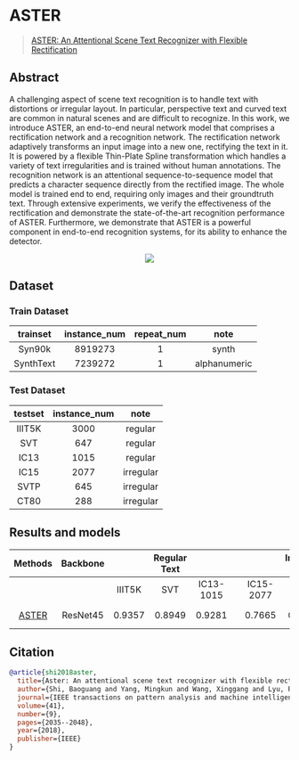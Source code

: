 # ASTER

> [ASTER: An Attentional Scene Text Recognizer with Flexible Rectification](https://ieeexplore.ieee.org/abstract/document/8395027/)

<!-- [ALGORITHM] -->

## Abstract

A challenging aspect of scene text recognition is to handle text with distortions or irregular layout. In particular, perspective text and curved text are common in natural scenes and are difficult to recognize. In this work, we introduce ASTER, an end-to-end neural network model that comprises a rectification network and a recognition network. The rectification network adaptively transforms an input image into a new one, rectifying the text in it. It is powered by a flexible Thin-Plate Spline transformation which handles a variety of text irregularities and is trained without human annotations. The recognition network is an attentional sequence-to-sequence model that predicts a character sequence directly from the rectified image. The whole model is trained end to end, requiring only images and their groundtruth text. Through extensive experiments, we verify the effectiveness of the rectification and demonstrate the state-of-the-art recognition performance of ASTER. Furthermore, we demonstrate that ASTER is a powerful component in end-to-end recognition systems, for its ability to enhance the detector.

<div align=center>
<img src="https://user-images.githubusercontent.com/65173622/207841597-fcd596cf-20eb-42db-9108-21e586dd9109.png"/>
</div>

## Dataset

### Train Dataset

| trainset  | instance_num | repeat_num |     note     |
| :-------: | :----------: | :--------: | :----------: |
|  Syn90k   |   8919273    |     1      |    synth     |
| SynthText |   7239272    |     1      | alphanumeric |

### Test Dataset

| testset | instance_num |   note    |
| :-----: | :----------: | :-------: |
| IIIT5K  |     3000     |  regular  |
|   SVT   |     647      |  regular  |
|  IC13   |     1015     |  regular  |
|  IC15   |     2077     | irregular |
|  SVTP   |     645      | irregular |
|  CT80   |     288      | irregular |

## Results and models

|                           Methods                            | Backbone |        | Regular Text |           |     |           | Irregular Text |        |                                 download                                  |
| :----------------------------------------------------------: | :------: | :----: | :----------: | :-------: | :-: | :-------: | :------------: | :----: | :-----------------------------------------------------------------------: |
|                                                              |          | IIIT5K |     SVT      | IC13-1015 |     | IC15-2077 |      SVTP      |  CT80  |                                                                           |
| [ASTER](/configs/textrecog/aster/aster_resnet45_6e_st_mj.py) | ResNet45 | 0.9357 |    0.8949    |  0.9281   |     |  0.7665   |     0.8062     | 0.8507 | [model](https://download.openmmlab.com/mmocr/textrecog/aster/aster_resnet45_6e_st_mj/aster_resnet45_6e_st_mj-cc56eca4.pth) \| [log](https://download.openmmlab.com/mmocr/textrecog/aster/aster_resnet45_6e_st_mj/20221214_232605.log) |

## Citation

```bibtex
@article{shi2018aster,
  title={Aster: An attentional scene text recognizer with flexible rectification},
  author={Shi, Baoguang and Yang, Mingkun and Wang, Xinggang and Lyu, Pengyuan and Yao, Cong and Bai, Xiang},
  journal={IEEE transactions on pattern analysis and machine intelligence},
  volume={41},
  number={9},
  pages={2035--2048},
  year={2018},
  publisher={IEEE}
}
```

